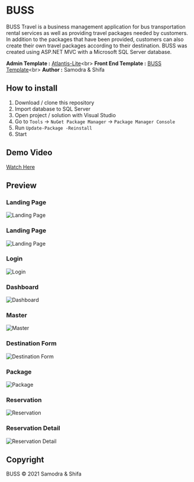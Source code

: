 # BUSS

BUSS Travel is a business management application for bus transportation rental services as well as providing travel packages needed by customers. In addition to the packages that have been provided, customers can also create their own travel packages according to their destination. BUSS was created using ASP.NET MVC with a Microsoft SQL Server database.

**Admin Template :** [Atlantis-Lite]('https://github.com/themekita/Atlantis-Lite')<br>
**Front End Template :** [BUSS Template]('https://github.com/saamodra/BUSS_Template')<br>
**Author :** Samodra & Shifa

## How to install
1. Download / clone this repository
2. Import database to SQL Server
3. Open project / solution with Visual Studio
4. Go to `Tools` -> `NuGet Package Manager` -> `Package Manager Console`
5. Run `Update-Package -Reinstall`
6. Start

## Demo Video
[Watch Here](https://drive.google.com/file/d/12mWVrrbTJFoK1PVrb7tGsGcZrTD4G8A-/view?usp=sharing)

## Preview ##
### Landing Page ###
![Landing Page](https://i.imgur.com/8yQPCFe.png)

### Landing Page ###
![Landing Page](https://i.imgur.com/iewAx4H.png)

### Login ###
![Login](https://i.imgur.com/jTggDUP.png)

### Dashboard ###
![Dashboard](https://i.imgur.com/BlVFTes.png)

### Master ###
![Master](https://i.imgur.com/KLO0Fb9.png)

### Destination Form ###
![Destination Form](https://i.imgur.com/ROoAx72.png)

### Package ###
![Package](https://i.imgur.com/VNYigvn.png)

### Reservation ###
![Reservation](https://i.imgur.com/99p0w9c.png)

### Reservation Detail ###
![Reservation Detail](https://i.imgur.com/swp9vNp.png)


## Copyright ##
BUSS © 2021 Samodra & Shifa
